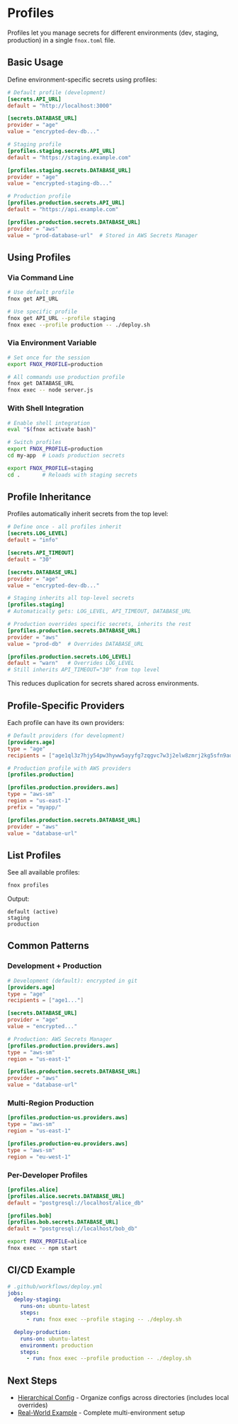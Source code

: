 # Profiles

Profiles let you manage secrets for different environments (dev, staging, production) in a single `fnox.toml` file.

## Basic Usage

Define environment-specific secrets using profiles:

```toml
# Default profile (development)
[secrets.API_URL]
default = "http://localhost:3000"

[secrets.DATABASE_URL]
provider = "age"
value = "encrypted-dev-db..."

# Staging profile
[profiles.staging.secrets.API_URL]
default = "https://staging.example.com"

[profiles.staging.secrets.DATABASE_URL]
provider = "age"
value = "encrypted-staging-db..."

# Production profile
[profiles.production.secrets.API_URL]
default = "https://api.example.com"

[profiles.production.secrets.DATABASE_URL]
provider = "aws"
value = "prod-database-url"  # Stored in AWS Secrets Manager
```

## Using Profiles

### Via Command Line

```bash
# Use default profile
fnox get API_URL

# Use specific profile
fnox get API_URL --profile staging
fnox exec --profile production -- ./deploy.sh
```

### Via Environment Variable

```bash
# Set once for the session
export FNOX_PROFILE=production

# All commands use production profile
fnox get DATABASE_URL
fnox exec -- node server.js
```

### With Shell Integration

```bash
# Enable shell integration
eval "$(fnox activate bash)"

# Switch profiles
export FNOX_PROFILE=production
cd my-app  # Loads production secrets

export FNOX_PROFILE=staging
cd .       # Reloads with staging secrets
```

## Profile Inheritance

Profiles automatically inherit secrets from the top level:

```toml
# Define once - all profiles inherit
[secrets.LOG_LEVEL]
default = "info"

[secrets.API_TIMEOUT]
default = "30"

[secrets.DATABASE_URL]
provider = "age"
value = "encrypted-dev-db..."

# Staging inherits all top-level secrets
[profiles.staging]
# Automatically gets: LOG_LEVEL, API_TIMEOUT, DATABASE_URL

# Production overrides specific secrets, inherits the rest
[profiles.production.secrets.DATABASE_URL]
provider = "aws"
value = "prod-db"  # Overrides DATABASE_URL

[profiles.production.secrets.LOG_LEVEL]
default = "warn"   # Overrides LOG_LEVEL
# Still inherits API_TIMEOUT="30" from top level
```

This reduces duplication for secrets shared across environments.

## Profile-Specific Providers

Each profile can have its own providers:

```toml
# Default providers (for development)
[providers.age]
type = "age"
recipients = ["age1ql3z7hjy54pw3hyww5ayyfg7zqgvc7w3j2elw8zmrj2kg5sfn9aqmcac8p"]

# Production profile with AWS providers
[profiles.production]

[profiles.production.providers.aws]
type = "aws-sm"
region = "us-east-1"
prefix = "myapp/"

[profiles.production.secrets.DATABASE_URL]
provider = "aws"
value = "database-url"
```

## List Profiles

See all available profiles:

```bash
fnox profiles
```

Output:

```
default (active)
staging
production
```

## Common Patterns

### Development + Production

```toml
# Development (default): encrypted in git
[providers.age]
type = "age"
recipients = ["age1..."]

[secrets.DATABASE_URL]
provider = "age"
value = "encrypted..."

# Production: AWS Secrets Manager
[profiles.production.providers.aws]
type = "aws-sm"
region = "us-east-1"

[profiles.production.secrets.DATABASE_URL]
provider = "aws"
value = "database-url"
```

### Multi-Region Production

```toml
[profiles.production-us.providers.aws]
type = "aws-sm"
region = "us-east-1"

[profiles.production-eu.providers.aws]
type = "aws-sm"
region = "eu-west-1"
```

### Per-Developer Profiles

```toml
[profiles.alice]
[profiles.alice.secrets.DATABASE_URL]
default = "postgresql://localhost/alice_db"

[profiles.bob]
[profiles.bob.secrets.DATABASE_URL]
default = "postgresql://localhost/bob_db"
```

```bash
export FNOX_PROFILE=alice
fnox exec -- npm start
```

## CI/CD Example

```yaml
# .github/workflows/deploy.yml
jobs:
  deploy-staging:
    runs-on: ubuntu-latest
    steps:
      - run: fnox exec --profile staging -- ./deploy.sh

  deploy-production:
    runs-on: ubuntu-latest
    environment: production
    steps:
      - run: fnox exec --profile production -- ./deploy.sh
```

## Next Steps

- [Hierarchical Config](/guide/hierarchical-config) - Organize configs across directories (includes local overrides)
- [Real-World Example](/guide/real-world-example) - Complete multi-environment setup
